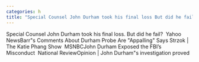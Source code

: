```yaml
---
categories: h
title: "Special Counsel John Durham took his final loss But did he fail  Yahoo News"
---
```

Special Counsel John Durham took his final loss. But did he fail?&nbsp;&nbsp;Yahoo NewsBarr"s Comments About Durham Probe Are "Appalling" Says Strzok | The Katie Phang Show&nbsp;&nbsp;MSNBCJohn Durham Exposed the FBI’s Misconduct&nbsp;&nbsp;National ReviewOpinion | John Durham"s investigation proved